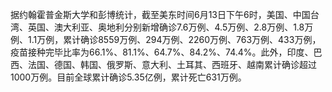据约翰霍普金斯大学和彭博统计，截至美东时间6月13日下午6时，美国、中国台湾、英国、澳大利亚、奥地利分别新增确诊7.6万例、4.5万例、2.8万例、1.8万例、1.1万例，累计确诊8559万例、294万例、2260万例、763万例、433万例，疫苗接种完毕比率为66.1%、81.1%、64.7%、84.2%、74.4%。此外，印度、巴西、法国、德国、韩国、俄罗斯、意大利、土耳其、西班牙、越南累计确诊超过1000万例。目前全球累计确诊5.35亿例，累计死亡631万例。